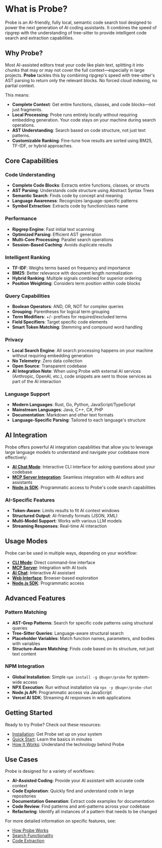 # What is Probe?

Probe is an AI-friendly, fully local, semantic code search tool designed to power the next generation of AI coding assistants. It combines the speed of ripgrep with the understanding of tree-sitter to provide intelligent code search and extraction capabilities.

## Why Probe?

Most AI-assisted editors treat your code like plain text, splitting it into chunks that may or may not cover the full context—especially in large projects. **Probe** tackles this by combining ripgrep's speed with tree-sitter's AST parsing to return only the relevant blocks. No forced cloud indexing, no partial context.

This means:

- **Complete Context**: Get entire functions, classes, and code blocks—not just fragments.
- **Local Processing**: Probe runs entirely locally without requiring embedding generation. Your code stays on your machine during search operations.
- **AST Understanding**: Search based on code structure, not just text patterns.
- **Customizable Ranking**: Fine-tune how results are sorted using BM25, TF-IDF, or hybrid approaches.

## Core Capabilities

### Code Understanding

- **Complete Code Blocks**: Extracts entire functions, classes, or structs
- **AST Parsing**: Understands code structure using Abstract Syntax Trees
- **Semantic Search**: Finds code by concept and meaning
- **Language Awareness**: Recognizes language-specific patterns
- **Symbol Extraction**: Extracts code by function/class name

### Performance

- **Ripgrep Engine**: Fast initial text scanning
- **Optimized Parsing**: Efficient AST generation
- **Multi-Core Processing**: Parallel search operations
- **Session-Based Caching**: Avoids duplicate results

### Intelligent Ranking

- **TF-IDF**: Weighs terms based on frequency and importance
- **BM25**: Better relevance with document length normalization
- **Hybrid Ranking**: Multiple signals combined for superior ordering
- **Position Weighting**: Considers term position within code blocks

### Query Capabilities

- **Boolean Operators**: AND, OR, NOT for complex queries
- **Grouping**: Parentheses for logical term grouping
- **Term Modifiers**: +/- prefixes for required/excluded terms
- **Field Specifiers**: Target specific code elements
- **Smart Token Matching**: Stemming and compound word handling

### Privacy

- **Local Search Engine**: All search processing happens on your machine without requiring embedding generation
- **No Telemetry**: Zero data collection
- **Open Source**: Transparent codebase
- **AI Integration Note**: When using Probe with external AI services (Anthropic, OpenAI, etc.), code snippets are sent to those services as part of the AI interaction

### Language Support

- **Modern Languages**: Rust, Go, Python, JavaScript/TypeScript
- **Mainstream Languages**: Java, C++, C#, PHP
- **Documentation**: Markdown and other text formats
- **Language-Specific Parsing**: Tailored to each language's structure

## AI Integration

Probe offers powerful AI integration capabilities that allow you to leverage large language models to understand and navigate your codebase more effectively:

- **[AI Chat Mode](./ai-chat.md)**: Interactive CLI interface for asking questions about your codebase
- **[MCP Server Integration](./mcp-integration.md)**: Seamless integration with AI editors and assistants
- **[Node.js SDK](./nodejs-sdk.md)**: Programmatic access to Probe's code search capabilities

### AI-Specific Features

- **Token-Aware**: Limits results to fit AI context windows
- **Structured Output**: AI-friendly formats (JSON, XML)
- **Multi-Model Support**: Works with various LLM models
- **Streaming Responses**: Real-time AI interaction

## Usage Modes

Probe can be used in multiple ways, depending on your workflow:

- **[CLI Mode](./cli-mode.md)**: Direct command-line interface
- **[MCP Server](./mcp-server.md)**: Integration with AI tools
- **[AI Chat](./ai-chat.md)**: Interactive AI assistant
- **[Web Interface](./web-interface.md)**: Browser-based exploration
- **[Node.js SDK](./nodejs-sdk.md)**: Programmatic access

## Advanced Features

### Pattern Matching

- **AST-Grep Patterns**: Search for specific code patterns using structural queries
- **Tree-Sitter Queries**: Language-aware structural search
- **Placeholder Variables**: Match function names, parameters, and bodies with variables
- **Structure-Aware Matching**: Finds code based on its structure, not just text content

### NPM Integration

- **Global Installation**: Simple `npm install -g @buger/probe` for system-wide access
- **NPX Execution**: Run without installation via `npx -y @buger/probe-chat`
- **Node.js API**: Programmatic access via JavaScript
- **Vercel AI SDK**: Streaming AI responses in web applications

## Getting Started

Ready to try Probe? Check out these resources:

- [Installation](./installation.md): Get Probe set up on your system
- [Quick Start](./quick-start.md): Learn the basics in minutes
- [How It Works](./how-it-works.md): Understand the technology behind Probe

## Use Cases

Probe is designed for a variety of workflows:

- **AI-Assisted Coding**: Provide your AI assistant with accurate code context
- **Code Exploration**: Quickly find and understand code in large repositories
- **Documentation Generation**: Extract code examples for documentation
- **Code Review**: Find patterns and anti-patterns across your codebase
- **Refactoring**: Identify all instances of a pattern that needs to be changed

For more detailed information on specific features, see:
- [How Probe Works](how-it-works.md)
- [Search Functionality](search-functionality.md)
- [Code Extraction](code-extraction.md)
